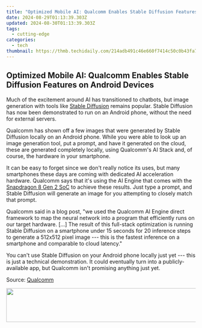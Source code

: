 ```yaml
---
title: "Optimized Mobile AI: Qualcomm Enables Stable Diffusion Features on Android Devices"
date: 2024-08-29T01:13:39.303Z
updated: 2024-08-30T01:13:39.303Z
tags:
  - cutting-edge
categories:
  - tech
thumbnail: https://thmb.techidaily.com/214adb491c46e660f7414c50c0b43fa707653a1bb501fab4eb3e1c0ad873052e.jpg
---
```


## Optimized Mobile AI: Qualcomm Enables Stable Diffusion Features on Android Devices

Much of the excitement around AI has transitioned to chatbots, but image generation with tools like [Stable Diffusion](https://unlock-android.techidaily.com/7-ways-to-unlock-a-locked-xiaomi-redmi-k70-phone-by-drfone-android/) remains popular. Stable Diffusion has now been demonstrated to run on an Android phone, without the need for external servers.

 Qualcomm has shown off a few images that were generated by Stable Diffusion locally on an Android phone. While you were able to look up an image generation tool, put a prompt, and have it generated on the cloud, these are generated completely locally, using Qualcomm's AI Stack and, of course, the hardware in your smartphone.

 It can be easy to forget since we don't really notice its uses, but many smartphones these days are coming with dedicated AI acceleration hardware. Qualcomm says that it's using the AI Engine that comes with the [Snapdragon 8 Gen 2 SoC](https://visual-screen-recording.techidaily.com/new-your-essential-list-of-free-high-quality-online-meeting-software-for-2024/) to achieve these results. Just type a prompt, and Stable Diffusion will generate an image for you attempting to closely match that prompt.

 Qualcomm said in a blog post, "we used the Qualcomm AI Engine direct framework to map the neural network into a program that efficiently runs on our target hardware. \[...\] The result of this full-stack optimization is running Stable Diffusion on a smartphone under 15 seconds for 20 inference steps to generate a 512x512 pixel image --- this is the fastest inference on a smartphone and comparable to cloud latency."

 You can't use Stable Diffusion on your Android phone locally just yet --- this is just a technical demonstration. It could eventually turn into a publicly-available app, but Qualcomm isn't promising anything just yet.

 Source: [Qualcomm](https://www.qualcomm.com/news/onq/2023/02/worlds-first-on-device-demonstration-of-stable-diffusion-on-android)

<ins class="adsbygoogle"
     style="display:block"
     data-ad-format="autorelaxed"
     data-ad-client="ca-pub-7571918770474297"
     data-ad-slot="1223367746"></ins>



<ins class="adsbygoogle"
     style="display:block"
     data-ad-client="ca-pub-7571918770474297"
     data-ad-slot="8358498916"
     data-ad-format="auto"
     data-full-width-responsive="true"></ins>



<!-- affiliate ads begin -->
<a href="https://vapordna.pxf.io/c/5597632/1494880/17238" target="_top" id="1494880"><img src="//a.impactradius-go.com/display-ad/17238-1494880" border="0" alt="" width="728" height="90"/></a><img height="0" width="0" src="https://imp.pxf.io/i/5597632/1494880/17238" style="position:absolute;visibility:hidden;" border="0" />
<!-- affiliate ads end -->